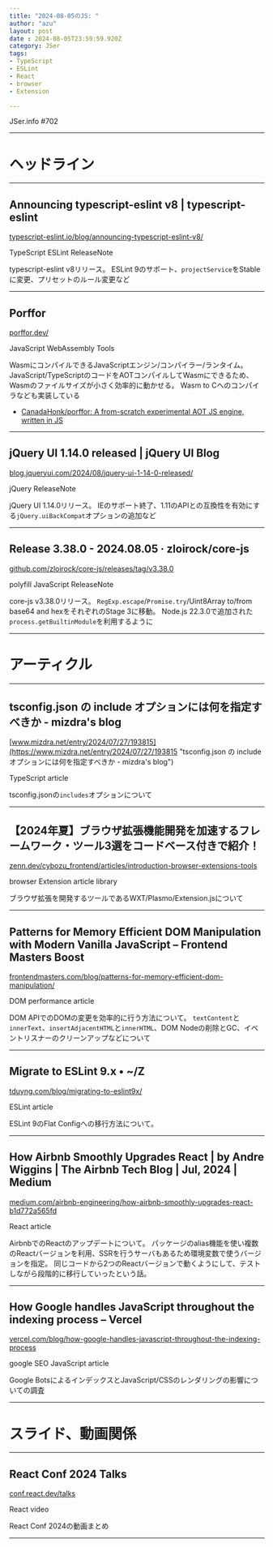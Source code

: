 ```yaml
---
title: "2024-08-05のJS: "
author: "azu"
layout: post
date : 2024-08-05T23:59:59.920Z
category: JSer
tags:
- TypeScript
- ESLint
- React
- browser
- Extension

---
```


JSer.info #702

----

<h1 class="site-genre">ヘッドライン</h1>

----

## Announcing typescript-eslint v8 | typescript-eslint
[typescript-eslint.io/blog/announcing-typescript-eslint-v8/](https://typescript-eslint.io/blog/announcing-typescript-eslint-v8/ "Announcing typescript-eslint v8 | typescript-eslint")
<p class="jser-tags jser-tag-icon"><span class="jser-tag">TypeScript</span> <span class="jser-tag">ESLint</span> <span class="jser-tag">ReleaseNote</span></p>

typescript-eslint v8リリース。
ESLint 9のサポート、`projectService`をStableに変更、プリセットのルール変更など


----

## Porffor
[porffor.dev/](https://porffor.dev/ "Porffor")
<p class="jser-tags jser-tag-icon"><span class="jser-tag">JavaScript</span> <span class="jser-tag">WebAssembly</span> <span class="jser-tag">Tools</span></p>

WasmにコンパイルできるJavaScriptエンジン/コンパイラー/ランタイム。
JavaScript/TypeScriptのコードをAOTコンパイルしてWasmにできるため、Wasmのファイルサイズが小さく効率的に動かせる。
Wasm to Cへのコンパイラなども実装している

- [CanadaHonk/porffor: A from-scratch experimental AOT JS engine, written in JS](https://github.com/CanadaHonk/porffor "CanadaHonk/porffor: A from-scratch experimental AOT JS engine, written in JS")

----

## jQuery UI 1.14.0 released | jQuery UI Blog
[blog.jqueryui.com/2024/08/jquery-ui-1-14-0-released/](https://blog.jqueryui.com/2024/08/jquery-ui-1-14-0-released/ "jQuery UI 1.14.0 released | jQuery UI Blog")
<p class="jser-tags jser-tag-icon"><span class="jser-tag">jQuery</span> <span class="jser-tag">ReleaseNote</span></p>

jQuery UI 1.14.0リリース。
IEのサポート終了、1.11のAPIとの互換性を有効にする`jQuery.uiBackCompat`オプションの追加など


----

## Release 3.38.0 - 2024.08.05 · zloirock/core-js
[github.com/zloirock/core-js/releases/tag/v3.38.0](https://github.com/zloirock/core-js/releases/tag/v3.38.0 "Release 3.38.0 - 2024.08.05 · zloirock/core-js")
<p class="jser-tags jser-tag-icon"><span class="jser-tag">polyfill</span> <span class="jser-tag">JavaScript</span> <span class="jser-tag">ReleaseNote</span></p>

core-js v3.38.0リリース。
`RegExp.escape`/`Promise.try`/Uint8Array to/from base64 and hexをそれぞれのStage 3に移動。
Node.js 22.3.0で追加された`process.getBuiltinModule`を利用するように


----
<h1 class="site-genre">アーティクル</h1>

----

## tsconfig.json の include オプションには何を指定すべきか - mizdra&#039;s blog
[www.mizdra.net/entry/2024/07/27/193815](https://www.mizdra.net/entry/2024/07/27/193815 "tsconfig.json の include オプションには何を指定すべきか - mizdra&#039;s blog")
<p class="jser-tags jser-tag-icon"><span class="jser-tag">TypeScript</span> <span class="jser-tag">article</span></p>

tsconfig.jsonの`includes`オプションについて


----

## 【2024年夏】ブラウザ拡張機能開発を加速するフレームワーク・ツール3選をコードベース付きで紹介！
[zenn.dev/cybozu\_frontend/articles/introduction-browser-extensions-tools](https://zenn.dev/cybozu_frontend/articles/introduction-browser-extensions-tools "【2024年夏】ブラウザ拡張機能開発を加速するフレームワーク・ツール3選をコードベース付きで紹介！")
<p class="jser-tags jser-tag-icon"><span class="jser-tag">browser</span> <span class="jser-tag">Extension</span> <span class="jser-tag">article</span> <span class="jser-tag">library</span></p>

ブラウザ拡張を開発するツールであるWXT/Plasmo/Extension.jsについて


----

## Patterns for Memory Efficient DOM Manipulation with Modern Vanilla JavaScript – Frontend Masters Boost
[frontendmasters.com/blog/patterns-for-memory-efficient-dom-manipulation/](https://frontendmasters.com/blog/patterns-for-memory-efficient-dom-manipulation/ "Patterns for Memory Efficient DOM Manipulation with Modern Vanilla JavaScript – Frontend Masters Boost")
<p class="jser-tags jser-tag-icon"><span class="jser-tag">DOM</span> <span class="jser-tag">performance</span> <span class="jser-tag">article</span></p>

DOM APIでのDOMの変更を効率的に行う方法について。
`textContent`と`innerText`、`insertAdjacentHTML`と`innerHTML`、DOM Nodeの削除とGC、イベントリスナーのクリーンアップなどについて


----

## Migrate to ESLint 9.x • ~/Z
[tduyng.com/blog/migrating-to-eslint9x/](https://tduyng.com/blog/migrating-to-eslint9x/ "Migrate to ESLint 9.x • ~/Z")
<p class="jser-tags jser-tag-icon"><span class="jser-tag">ESLint</span> <span class="jser-tag">article</span></p>

ESLint 9のFlat Configへの移行方法について。


----

## How Airbnb Smoothly Upgrades React | by Andre Wiggins | The Airbnb Tech Blog | Jul, 2024 | Medium
[medium.com/airbnb-engineering/how-airbnb-smoothly-upgrades-react-b1d772a565fd](https://medium.com/airbnb-engineering/how-airbnb-smoothly-upgrades-react-b1d772a565fd "How Airbnb Smoothly Upgrades React | by Andre Wiggins | The Airbnb Tech Blog | Jul, 2024 | Medium")
<p class="jser-tags jser-tag-icon"><span class="jser-tag">React</span> <span class="jser-tag">article</span></p>

AirbnbでのReactのアップデートについて。
パッケージのalias機能を使い複数のReactバージョンを利用、SSRを行うサーバもあるため環境変数で使うバージョンを指定。
同じコードから2つのReactバージョンで動くようにして、テストしながら段階的に移行していったという話。


----

## How Google handles JavaScript throughout the indexing process – Vercel
[vercel.com/blog/how-google-handles-javascript-throughout-the-indexing-process](https://vercel.com/blog/how-google-handles-javascript-throughout-the-indexing-process "How Google handles JavaScript throughout the indexing process – Vercel")
<p class="jser-tags jser-tag-icon"><span class="jser-tag">google</span> <span class="jser-tag">SEO</span> <span class="jser-tag">JavaScript</span> <span class="jser-tag">article</span></p>

Google BotsによるインデックスとJavaScript/CSSのレンダリングの影響についての調査


----
<h1 class="site-genre">スライド、動画関係</h1>

----

## React Conf 2024 Talks
[conf.react.dev/talks](https://conf.react.dev/talks "React Conf 2024 Talks")
<p class="jser-tags jser-tag-icon"><span class="jser-tag">React</span> <span class="jser-tag">video</span></p>

React Conf 2024の動画まとめ


----
